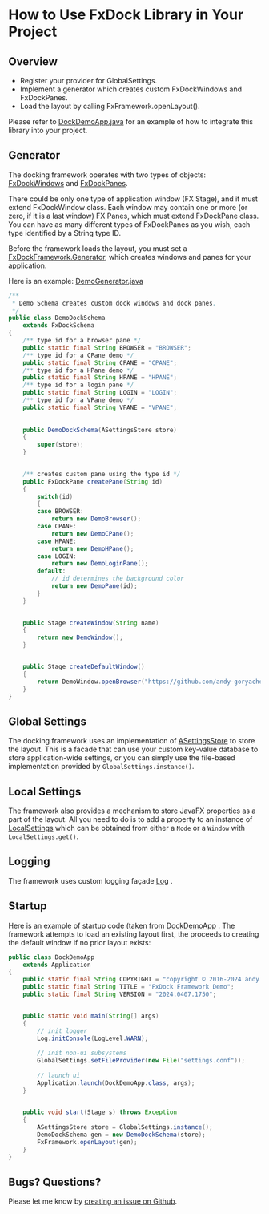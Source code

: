 # How to Use FxDock Library in Your Project

## Overview

- Register your provider for GlobalSettings.
- Implement a generator which creates custom FxDockWindows and FxDockPanes.
- Load the layout by calling FxFramework.openLayout().

Please refer to [DockDemoApp.java](https://github.com/andy-goryachev/FxDock/blob/master/src/demo/dock/DockDemoApp.java) for an example of how to integrate this library into your project.

## Generator

The docking framework operates with two types of objects: 
[FxDockWindows](https://github.com/andy-goryachev/FxDock/blob/master/src/goryachev/fxdock/FxDockWindow.java)
and
[FxDockPanes](https://github.com/andy-goryachev/FxDock/blob/master/src/goryachev/fxdock/FxDockPane.java).

There could be only one type of application window (FX Stage), and it must extend FxDockWindow class.  Each window may contain one or more (or zero, if it is a last window) FX Panes, which must extend FxDockPane class.  You can have as many different types of FxDockPanes as you wish, each type identified by a String type ID.

Before the framework loads the layout, you must set a 
[FxDockFramework.Generator](https://github.com/andy-goryachev/FxDock/blob/master/src/goryachev/fxdock/FxDockFramework.java),
which creates windows and panes for your application.

Here is an example:
[DemoGenerator.java](https://github.com/andy-goryachev/FxDock/blob/master/src/demo/dock/DemoDockSchema.java)
```java
/**
 * Demo Schema creates custom dock windows and dock panes.
 */
public class DemoDockSchema
	extends FxDockSchema
{
	/** type id for a browser pane */
	public static final String BROWSER = "BROWSER";
	/** type id for a CPane demo */
	public static final String CPANE = "CPANE";
	/** type id for a HPane demo */
	public static final String HPANE = "HPANE";
	/** type id for a login pane */
	public static final String LOGIN = "LOGIN";
	/** type id for a VPane demo */
	public static final String VPANE = "VPANE";
	
	
	public DemoDockSchema(ASettingsStore store)
	{
		super(store);
	}
	

	/** creates custom pane using the type id */
	public FxDockPane createPane(String id)
	{
		switch(id)
		{
		case BROWSER:
			return new DemoBrowser();
		case CPANE:
			return new DemoCPane();
		case HPANE:
			return new DemoHPane();
		case LOGIN:
			return new DemoLoginPane();
		default:
			// id determines the background color
			return new DemoPane(id);
		}
	}
	

	public Stage createWindow(String name)
	{
		return new DemoWindow();
	}


	public Stage createDefaultWindow()
	{
		return DemoWindow.openBrowser("https://github.com/andy-goryachev/FxDock");
	}
}
```

## Global Settings

The docking framework uses an implementation of
[ASettingsStore](https://github.com/andy-goryachev/FxDock/blob/master/src/goryachev/fx/settings/ASettingsStore.java)
to store the layout.  This is a facade that can use your custom key-value database to store application-wide settings, or you
can simply use the file-based implementation provided by `GlobalSettings.instance()`.

## Local Settings

The framework also provides a mechanism to store JavaFX properties as a part of the layout.  All you need to do is to add a property to an instance of
[LocalSettings](https://github.com/andy-goryachev/FxDock/blob/master/src/goryachev/fx/settings/LocalSettings.java)
which can be obtained from either a `Node` or a `Window` with `LocalSettings.get()`.


## Logging

The framework uses custom logging façade
[Log](https://github.com/andy-goryachev/FxDock/blob/master/src/goryachev/common/log/Log.java)
.


## Startup

Here is an example of startup code (taken from 
[DockDemoApp](https://github.com/andy-goryachev/FxDock/blob/master/src/demo/dock/DockDemoApp.java)
.  The framework attempts to load an existing layout first, the proceeds to creating the default window if no prior layout exists:

```java
public class DockDemoApp
	extends Application
{
	public static final String COPYRIGHT = "copyright © 2016-2024 andy goryachev";
	public static final String TITLE = "FxDock Framework Demo";
	public static final String VERSION = "2024.0407.1750";


	public static void main(String[] args)
	{
		// init logger
		Log.initConsole(LogLevel.WARN);
		
		// init non-ui subsystems
		GlobalSettings.setFileProvider(new File("settings.conf"));
		
		// launch ui
		Application.launch(DockDemoApp.class, args);
	}
	

	public void start(Stage s) throws Exception
	{
		ASettingsStore store = GlobalSettings.instance();
		DemoDockSchema gen = new DemoDockSchema(store);
		FxFramework.openLayout(gen);
	}
}
```


## Bugs? Questions?

Please let me know by [creating an issue on Github](https://github.com/andy-goryachev/FxDock/issues/new).


